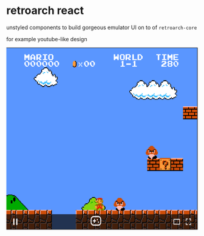 # retroarch react

unstyled components to build gorgeous emulator UI on to of `retroarch-core`

for example youtube-like design

<img src="docs/demo-ui.png" width="640" height="480">
